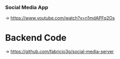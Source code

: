 ### Social Media App 

-> https://www.youtube.com/watch?v=n1mdAPFq2Os

# Backend Code

-> https://github.com/fabricio3g/social-media-server

